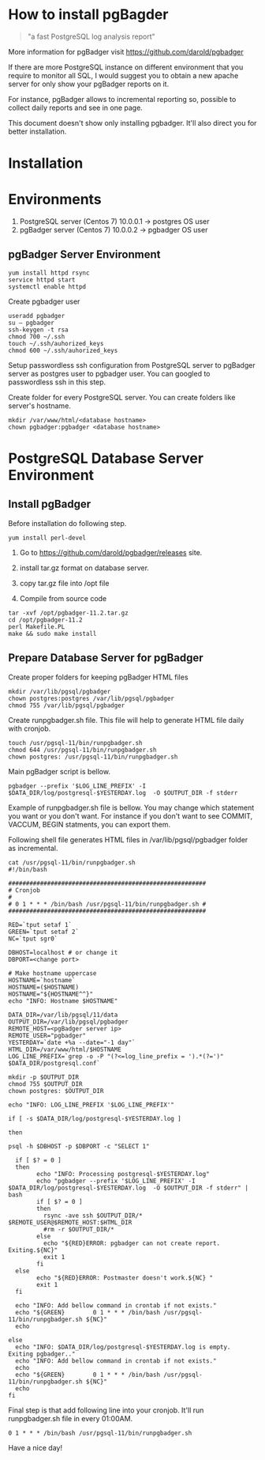 # How to install pgBagder

>"a fast PostgreSQL log analysis report"

More information for pgBadger visit https://github.com/darold/pgbadger

If there are more PostgreSQL instance on different environment that you require to monitor all SQL, I would suggest you to obtain a new apache server for only show your pgBadger reports on it.

For instance, pgBadger allows to incremental reporting so, possible to collect daily reports and see in one page.

This document doesn't show only installing pgbadger. It'll also direct you for better installation.

# Installation

# Environments

1. PostgreSQL server (Centos 7) 10.0.0.1 -> postgres OS user 
2. pgBadger server (Centos 7) 10.0.0.2 -> pgbadger OS user

## pgBadger Server Environment

```
yum install httpd rsync
service httpd start
systemctl enable httpd
```

Create pgbadger user

```
useradd pgbadger
su – pgbadger
ssh-keygen -t rsa
chmod 700 ~/.ssh
touch ~/.ssh/auhorized_keys
chmod 600 ~/.ssh/auhorized_keys
```

Setup passwordless ssh configuration from PostgreSQL server to pgBadger server as postgres user to pgbadger user. You can googled to passwordless ssh in this step.

Create folder for every PostgreSQL server. You can create folders like server's hostname.

```
mkdir /var/www/html/<database hostname>
chown pgbadger:pgbadger <database hostname>
```

# PostgreSQL Database Server Environment

## Install pgBadger

Before installation do following step.

````
yum install perl-devel
````

1. Go to https://github.com/darold/pgbadger/releases site.

2. install tar.gz format on database server.

3. copy tar.gz file into /opt file

4. Compile from source code

````
tar -xvf /opt/pgbadger-11.2.tar.gz
cd /opt/pgbadger-11.2
perl Makefile.PL
make && sudo make install
````

## Prepare Database Server for pgBadger

Create proper folders for keeping pgBadger HTML files

````
mkdir /var/lib/pgsql/pgbadger
chown postgres:postgres /var/lib/pgsql/pgbadger
chmod 755 /var/lib/pgsql/pgbadger
````

Create runpgbadger.sh file. This file will help to generate HTML file daily with cronjob. 

````
touch /usr/pgsql-11/bin/runpgbadger.sh
chmod 644 /usr/pgsql-11/bin/runpgbadger.sh
chown postgres: /usr/pgsql-11/bin/runpgbadger.sh
````

Main pgBadger script is bellow. 
````
pgbadger --prefix '$LOG_LINE_PREFIX' -I $DATA_DIR/log/postgresql-$YESTERDAY.log  -O $OUTPUT_DIR -f stderr
````

Example of runpgbadger.sh file is bellow. You may change which statement you want or you don't want. For instance if you don't want to see COMMIT, VACCUM, BEGIN statments, you can export them. 

Following shell file generates HTML files in /var/lib/pgsql/pgbadger folder as incremental. 

```
cat /usr/pgsql-11/bin/runpgbadger.sh
#!/bin/bash

########################################################
# Cronjob 					        					        				 #
# 0 1 * * * /bin/bash /usr/pgsql-11/bin/runpgbadger.sh #
########################################################

RED=`tput setaf 1`
GREEN=`tput setaf 2`
NC=`tput sgr0`

DBHOST=localhost # or change it
DBPORT=<change port>

# Make hostname uppercase
HOSTNAME=`hostname`
HOSTNAME=($HOSTNAME)
HOSTNAME="${HOSTNAME^^}"
echo "INFO: Hostname $HOSTNAME"

DATA_DIR=/var/lib/pgsql/11/data
OUTPUT_DIR=/var/lib/pgsql/pgbadger
REMOTE_HOST=<pgBadger server ip>
REMOTE_USER="pgbadger"
YESTERDAY=`date +%a --date="-1 day"`
HTML_DIR=/var/www/html/$HOSTNAME
LOG_LINE_PREFIX=`grep -o -P "(?<=log_line_prefix = ').*(?=')" $DATA_DIR/postgresql.conf`

mkdir -p $OUTPUT_DIR
chmod 755 $OUTPUT_DIR
chown postgres: $OUTPUT_DIR

echo "INFO: LOG_LINE_PREFIX '$LOG_LINE_PREFIX'"

if [ -s $DATA_DIR/log/postgresql-$YESTERDAY.log ]

then

psql -h $DBHOST -p $DBPORT -c "SELECT 1"

  if [ $? = 0 ]
  then
        echo "INFO: Processing postgresql-$YESTERDAY.log"
        echo "pgbadger --prefix '$LOG_LINE_PREFIX' -I $DATA_DIR/log/postgresql-$YESTERDAY.log  -O $OUTPUT_DIR -f stderr" | bash
        if [ $? = 0 ]
        then
          rsync -ave ssh $OUTPUT_DIR/* $REMOTE_USER@$REMOTE_HOST:$HTML_DIR
          #rm -r $OUTPUT_DIR/*
        else
          echo "${RED}ERROR: pgbadger can not create report. Exiting.${NC}"
          exit 1
        fi
  else
        echo "${RED}ERROR: Postmaster doesn't work.${NC} "
        exit 1
  fi

  echo "INFO: Add bellow command in crontab if not exists."
  echo "${GREEN}        0 1 * * * /bin/bash /usr/pgsql-11/bin/runpgbadger.sh ${NC}"
  echo

else
  echo "INFO: $DATA_DIR/log/postgresql-$YESTERDAY.log is empty. Exiting pgbadger.."
  echo "INFO: Add bellow command in crontab if not exists."
  echo
  echo "${GREEN}        0 1 * * * /bin/bash /usr/pgsql-11/bin/runpgbadger.sh ${NC}"
  echo
fi
```

Final step is that add following line into your cronjob. It'll run runpgbadger.sh file in every 01:00AM. 

````
0 1 * * * /bin/bash /usr/pgsql-11/bin/runpgbadger.sh
````

Have a nice day!
